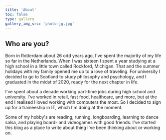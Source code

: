 ```yaml
---
title: 'About'
toc: false
type: gallery
gallery_img_src: 'photo-jg.jpg'
---
```


## Who are you?

Born in Rotterdam about 26 odd years ago, I've spent the majority of my life so far in the Netherlands. When I was sixteen I spent a year studying at a high school in a little town called Rockford, Michigan. That and the summer holidays with my family opened me up to a love of traveling. For university I decided to go to Scotland to study philosophy and psychology, and I graduated in the midst of 2020, ready for the next chapter in life.

I've spent about a decade working part-time jobs during high school and university. I've worked in retail, fast food, healthcare, and more, but at the end I realised I loved working with computers the most. So I decided to sign up for a traineeship in IT, which I'm doing at the moment.

Some of my hobby's are reading, running, longboarding, learning to dance salsa, and playing board- and videogames with good friends. I've started this blog as a place to write about thing I've been thinking about or working on.
